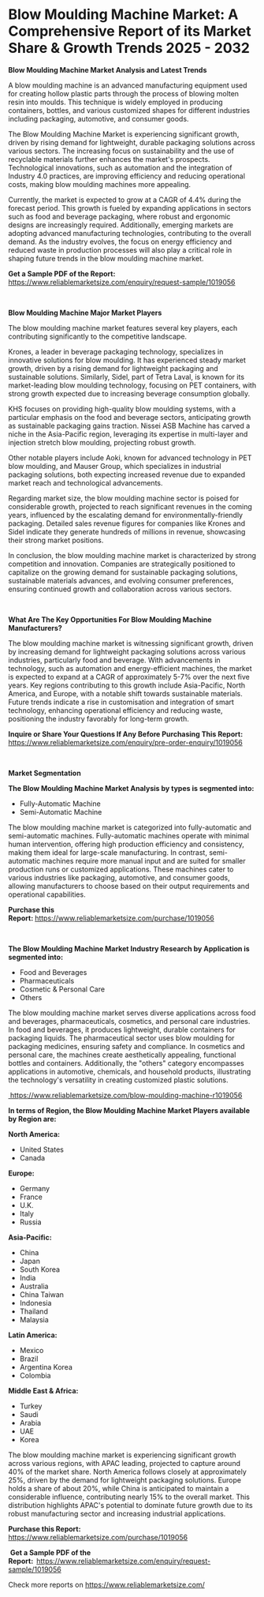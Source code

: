 <p><h1>Blow Moulding Machine Market: A Comprehensive Report of its Market Share & Growth Trends 2025 - 2032</h1></p><p><strong>Blow Moulding Machine Market Analysis and Latest Trends</strong></p>
<p><p>A blow moulding machine is an advanced manufacturing equipment used for creating hollow plastic parts through the process of blowing molten resin into moulds. This technique is widely employed in producing containers, bottles, and various customized shapes for different industries including packaging, automotive, and consumer goods. </p><p>The Blow Moulding Machine Market is experiencing significant growth, driven by rising demand for lightweight, durable packaging solutions across various sectors. The increasing focus on sustainability and the use of recyclable materials further enhances the market's prospects. Technological innovations, such as automation and the integration of Industry 4.0 practices, are improving efficiency and reducing operational costs, making blow moulding machines more appealing.</p><p>Currently, the market is expected to grow at a CAGR of 4.4% during the forecast period. This growth is fueled by expanding applications in sectors such as food and beverage packaging, where robust and ergonomic designs are increasingly required. Additionally, emerging markets are adopting advanced manufacturing technologies, contributing to the overall demand. As the industry evolves, the focus on energy efficiency and reduced waste in production processes will also play a critical role in shaping future trends in the blow moulding machine market.</p></p>
<p><strong>Get a Sample PDF of the Report:&nbsp;</strong> <a href="https://www.reliablemarketsize.com/enquiry/request-sample/1019056?utm_campaign=1998&utm_medium=2&utm_source=Github&utm_content=ia&utm_term=30012025&utm_id=blow-moulding-machine">https://www.reliablemarketsize.com/enquiry/request-sample/1019056</a></p>
<p>&nbsp;</p>
<p><strong>Blow Moulding Machine Major Market Players</strong></p>
<p><p>The blow moulding machine market features several key players, each contributing significantly to the competitive landscape. </p><p>Krones, a leader in beverage packaging technology, specializes in innovative solutions for blow moulding. It has experienced steady market growth, driven by a rising demand for lightweight packaging and sustainable solutions. Similarly, Sidel, part of Tetra Laval, is known for its market-leading blow moulding technology, focusing on PET containers, with strong growth expected due to increasing beverage consumption globally.</p><p>KHS focuses on providing high-quality blow moulding systems, with a particular emphasis on the food and beverage sectors, anticipating growth as sustainable packaging gains traction. Nissei ASB Machine has carved a niche in the Asia-Pacific region, leveraging its expertise in multi-layer and injection stretch blow moulding, projecting robust growth.</p><p>Other notable players include Aoki, known for advanced technology in PET blow moulding, and Mauser Group, which specializes in industrial packaging solutions, both expecting increased revenue due to expanded market reach and technological advancements.</p><p>Regarding market size, the blow moulding machine sector is poised for considerable growth, projected to reach significant revenues in the coming years, influenced by the escalating demand for environmentally-friendly packaging. Detailed sales revenue figures for companies like Krones and Sidel indicate they generate hundreds of millions in revenue, showcasing their strong market positions.</p><p>In conclusion, the blow moulding machine market is characterized by strong competition and innovation. Companies are strategically positioned to capitalize on the growing demand for sustainable packaging solutions, sustainable materials advances, and evolving consumer preferences, ensuring continued growth and collaboration across various sectors.</p></p>
<p>&nbsp;</p>
<p><strong>What Are The Key Opportunities For Blow Moulding Machine Manufacturers?</strong></p>
<p><p>The blow moulding machine market is witnessing significant growth, driven by increasing demand for lightweight packaging solutions across various industries, particularly food and beverage. With advancements in technology, such as automation and energy-efficient machines, the market is expected to expand at a CAGR of approximately 5-7% over the next five years. Key regions contributing to this growth include Asia-Pacific, North America, and Europe, with a notable shift towards sustainable materials. Future trends indicate a rise in customisation and integration of smart technology, enhancing operational efficiency and reducing waste, positioning the industry favorably for long-term growth.</p></p>
<p><strong>Inquire or Share Your Questions If Any Before Purchasing This Report:</strong> <a href="https://www.reliablemarketsize.com/enquiry/pre-order-enquiry/1019056?utm_campaign=1998&utm_medium=2&utm_source=Github&utm_content=ia&utm_term=30012025&utm_id=blow-moulding-machine">https://www.reliablemarketsize.com/enquiry/pre-order-enquiry/1019056</a></p>
<p>&nbsp;</p>
<p><strong>Market Segmentation</strong></p>
<p><strong>The Blow Moulding Machine Market Analysis by types is segmented into:</strong></p>
<p><ul><li>Fully-Automatic Machine</li><li>Semi-Automatic Machine</li></ul></p>
<p><p>The blow moulding machine market is categorized into fully-automatic and semi-automatic machines. Fully-automatic machines operate with minimal human intervention, offering high production efficiency and consistency, making them ideal for large-scale manufacturing. In contrast, semi-automatic machines require more manual input and are suited for smaller production runs or customized applications. These machines cater to various industries like packaging, automotive, and consumer goods, allowing manufacturers to choose based on their output requirements and operational capabilities.</p></p>
<p><strong>Purchase this Report:&nbsp;</strong><a href="https://www.reliablemarketsize.com/purchase/1019056?utm_campaign=1998&utm_medium=2&utm_source=Github&utm_content=ia&utm_term=30012025&utm_id=blow-moulding-machine">https://www.reliablemarketsize.com/purchase/1019056</a></p>
<p>&nbsp;</p>
<p><strong>The Blow Moulding Machine Market Industry Research by Application is segmented into:</strong></p>
<p><ul><li>Food and Beverages</li><li>Pharmaceuticals</li><li>Cosmetic & Personal Care</li><li>Others</li></ul></p>
<p><p>The blow moulding machine market serves diverse applications across food and beverages, pharmaceuticals, cosmetics, and personal care industries. In food and beverages, it produces lightweight, durable containers for packaging liquids. The pharmaceutical sector uses blow moulding for packaging medicines, ensuring safety and compliance. In cosmetics and personal care, the machines create aesthetically appealing, functional bottles and containers. Additionally, the "others" category encompasses applications in automotive, chemicals, and household products, illustrating the technology's versatility in creating customized plastic solutions.</p></p>
<p><a href="https://www.reliablemarketsize.com/blow-moulding-machine-r1019056?utm_campaign=1998&utm_medium=2&utm_source=Github&utm_content=ia&utm_term=30012025&utm_id=blow-moulding-machine">&nbsp;https://www.reliablemarketsize.com/blow-moulding-machine-r1019056</a></p>
<p><strong>In terms of Region, the Blow Moulding Machine Market Players available by Region are:</strong></p>
<p>
    <p> <strong> North America: </strong>
        <ul>
            <li>United States</li>
            <li>Canada</li>
        </ul>
        </p> 
    <p> <strong> Europe: </strong>
        <ul>
            <li>Germany</li>
            <li>France</li>
            <li>U.K.</li>
            <li>Italy</li>
            <li>Russia</li>
        </ul>
        </p> 
    <p> <strong> Asia-Pacific: </strong>
        <ul>
            <li>China</li>
            <li>Japan</li>
            <li>South Korea</li>
            <li>India</li>
            <li>Australia</li>
            <li>China Taiwan</li>
            <li>Indonesia</li>
            <li>Thailand</li>
            <li>Malaysia</li>
        </ul>
        </p> 
    <p> <strong> Latin America: </strong>
        <ul>
            <li>Mexico</li>
            <li>Brazil</li>
            <li>Argentina Korea</li>
            <li>Colombia</li>
        </ul>
        </p> 
    <p> <strong> Middle East & Africa: </strong>
        <ul>
            <li>Turkey</li>
            <li>Saudi</li>
            <li>Arabia</li>
            <li>UAE</li>
            <li>Korea</li>
        </ul>
    </p>
    </p>
<p><p>The blow moulding machine market is experiencing significant growth across various regions, with APAC leading, projected to capture around 40% of the market share. North America follows closely at approximately 25%, driven by the demand for lightweight packaging solutions. Europe holds a share of about 20%, while China is anticipated to maintain a considerable influence, contributing nearly 15% to the overall market. This distribution highlights APAC's potential to dominate future growth due to its robust manufacturing sector and increasing industrial applications.</p></p>
<p><strong>Purchase this Report: </strong><a href="https://www.reliablemarketsize.com/purchase/1019056?utm_campaign=1998&utm_medium=2&utm_source=Github&utm_content=ia&utm_term=30012025&utm_id=blow-moulding-machine">https://www.reliablemarketsize.com/purchase/1019056</a></p>
<p>&nbsp;<strong>Get a Sample PDF of the Report:&nbsp;&nbsp;</strong><a href="https://www.reliablemarketsize.com/enquiry/request-sample/1019056?utm_campaign=1998&utm_medium=2&utm_source=Github&utm_content=ia&utm_term=30012025&utm_id=blow-moulding-machine">https://www.reliablemarketsize.com/enquiry/request-sample/1019056</a></p>
<p><strong></strong></p>
<p>Check more reports on <a href="https://www.reliablemarketsize.com/?utm_campaign=1998&utm_medium=2&utm_source=Github&utm_content=ia&utm_term=30012025&utm_id=blow-moulding-machine">https://www.reliablemarketsize.com/</a></p>